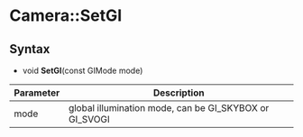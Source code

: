 # Camera::SetGI

## Syntax

- void **SetGI**(const GIMode mode)

| Parameter | Description |
|---|---|
| mode | global illumination mode, can be GI_SKYBOX or GI_SVOGI |

